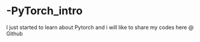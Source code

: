 # -PyTorch_intro
I just started to learn about Pytorch and i will like to share my codes here @ Github

